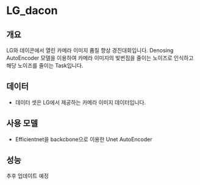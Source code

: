 # LG_dacon

## 개요
LG와 데이콘에서 열린 카메라 이미지 품질 향상 경진대회입니다.
Denosing AutoEncoder 모델을 이용하여 카메라 이미지의 빛번짐을 줄이는 노이즈로 인식하고 해당 노이즈를 줄이는 Task입니다.

## 데이터
+ 데이터 셋은 LG에서 제공하는 카메라 이미지 데이터입니다.


## 사용 모델
+ Efficientnet을 backcbone으로 이용한 Unet AutoEncoder


## 성능
추후 업데이트 예정
